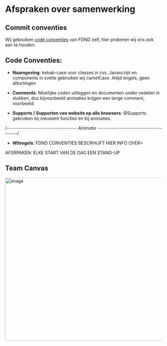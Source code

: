  
# Afspraken over samenwerking
 
## Commit conventies

Wij gebruiken [code conventies](https://www.conventionalcommits.org/nl/v1.0.0/) van FDND zelf, hier proberen wij ons ook aan te houden.
 
## Code Conventies:

- **Naamgeving**: kebab-case voor classes in css, Javascript en components in svelte gebruiken wij camelCase. Altijd engels, geen afkortingen

- **Comments**: Moeilijke coden uitleggen en documenten onder vedelen in stukken, dus bijvoorbeeld animaties krijgen een lange comment, voorbeeld:

- **Supports / Supporten van website op alle browsers**: @Supports gebruiken bij nieuwere functies en bij animaties.

/*----------------------------------- Animatie --------------------------------------*/

- **Witregels**: FDND CONVENTIES BESCRHIJFT HIER INFO OVER>

 AFSRPAKEN: ELKE START VAN DE DAG EEN STAND-UP

 ## Team Canvas

 <img width="740" height="523" alt="image" src="https://github.com/user-attachments/assets/e2a363d0-769c-4ebf-af7a-f90018cd5391" />

